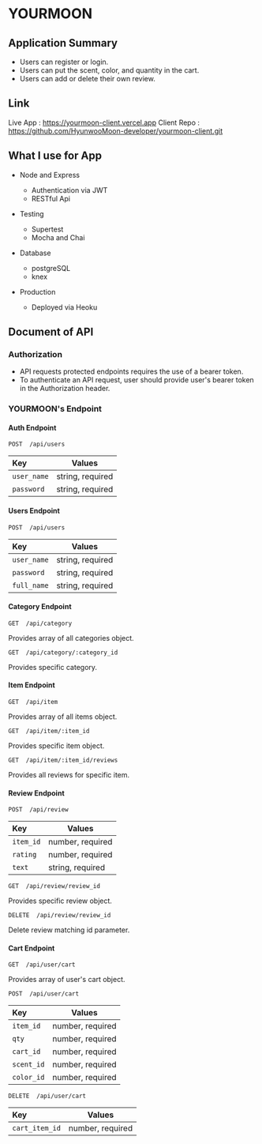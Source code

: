 # YOURMOON

## Application Summary

- Users can register or login.
- Users can put the scent, color, and quantity in the cart.
- Users can add or delete their own review.

## Link

Live App : https://yourmoon-client.vercel.app
Client Repo : https://github.com/HyunwooMoon-developer/yourmoon-client.git

## What I use for App

- Node and Express
  - Authentication via JWT
  - RESTful Api

- Testing
  - Supertest
  - Mocha and Chai 

- Database
  - postgreSQL
  - knex

- Production
  - Deployed via Heoku

## Document of API

### Authorization

- API requests protected endpoints requires the use of a bearer token. 
- To authenticate an API request, user should provide user's bearer token in the Authorization header.

### YOURMOON's Endpoint


#### Auth Endpoint

```http
POST  /api/users
```

|  Key         | Values               |
| :------------|----------------------|
|  `user_name` | string, required     |
|  `password`  | string, required     |


#### Users Endpoint

```http
POST  /api/users
```

|  Key         | Values               |
| :------------|----------------------|
|  `user_name` | string, required     |
|  `password`  | string, required     |
|  `full_name` | string, required     |


#### Category Endpoint

```http
GET  /api/category
```

Provides array of all categories object.

```http
GET  /api/category/:category_id
```

Provides specific category.


#### Item Endpoint

```http
GET  /api/item
```

Provides array of all items object.


```http
GET  /api/item/:item_id
```

Provides specific item object.

```http
GET  /api/item/:item_id/reviews
```

Provides all reviews for specific item.


#### Review Endpoint

```http
POST  /api/review
```

|  Key         | Values               |
| :------------|----------------------|
|   `item_id`  | number, required     |
|   `rating`   | number, required     |
|    `text`    | string, required     |

```http
GET  /api/review/review_id
```

Provides specific review object.

```http
DELETE  /api/review/review_id
```

Delete review matching id parameter.


#### Cart Endpoint

```http
GET  /api/user/cart
```

Provides array of user's cart object.

```http
POST  /api/user/cart
```

|  Key         | Values               |
| :------------|----------------------|
|   `item_id`  | number, required     |
|     `qty`    | number, required     |
|   `cart_id`  | number, required     |
|  `scent_id`  | number, required     |
|  `color_id`  | number, required     |

```http
DELETE  /api/user/cart
```

|  Key         | Values               |
| :------------|----------------------|
|`cart_item_id`| number, required     |